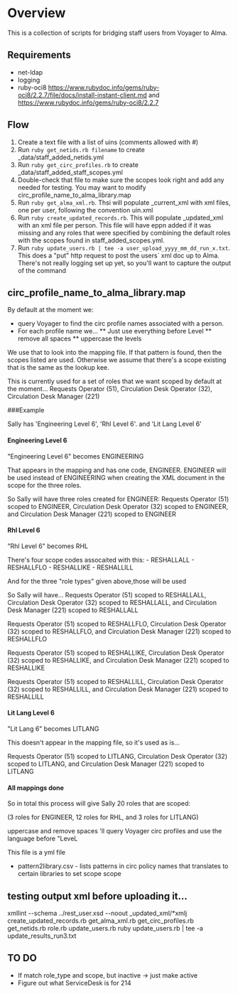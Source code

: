 # Overview

This is a collection of scripts for bridging staff users from Voyager to Alma.

## Requirements
  * net-ldap
  * logging
  * ruby-oci8 https://www.rubydoc.info/gems/ruby-oci8/2.2.7/file/docs/install-instant-client.md and https://www.rubydoc.info/gems/ruby-oci8/2.2.7

## Flow

  1. Create a text file with a list of uins (comments allowed with #)
  1. Run `ruby get_netids.rb filename` to create \_data/staff\_added\_netids.yml
  1. Run `ruby get_circ_profiles.rb` to create \_data/staff\_added\_staff\_scopes.yml
  1. Double-check that file to make sure the scopes look right and add any needed for testing. You may want to modify circ\_profile\_name\_to\_alma\_library.map
  1. Run `ruby get_alma_xml.rb`. Thsi will populate \_current\_xml with xml files, one per user, following the convention uin.xml
  1. Run `ruby create_updated_records.rb`. This will populate _updated_xml with an xml file per person. This file will have eppn added if it was missing and any roles that were specified by combining the default roles with the scopes found in staff\_added\_scopes.yml.
  1. Run `ruby update_users.rb | tee -a user_upload_yyyy_mm_dd_run_x.txt`. This does a "put" http request to post the users` xml doc up to Alma. There's not really logging set up yet, so you'll want to capture the output of the command
  
## circ\_profile\_name\_to\_alma\_library.map

By default at the moment we:
   * query Voyager to find the circ profile names associated with a person.
   * For each profile name we...
   ** Just use everything before Level
   ** remove all spaces
   ** uppercase the levels
   
We use that to look into the mapping file. If that pattern is found, then the scopes listed are used. Otherwise we assume that there's a scope existing that is the same as the lookup kee.

This is currently used for a set of roles that we want scoped by default at the moment...
Requests Operator (51), Circulation Desk Operator (32), Circulation Desk Manager (221)


###Example 

Sally has 'Engineering Level 6', 'Rhl Level 6'.  and 'Lit Lang Level 6'

#### Engineering Level 6
"Engineering Level 6" becomes ENGINEERING

That appears in the mapping and has one code, ENGINEER. ENGINEER will be used instead of ENGINEERING when creating the XML document in the scope for the three roles.

So Sally will have three roles created for ENGINEER: Requests Operator (51) scoped to ENGINEER,  Circulation Desk Operator (32) scoped to ENGINEER, and Circulation Desk Manager (221) scoped to ENGINEER

#### Rhl Level 6

"Rhl Level 6" becomes RHL

There's four scope codes assocaited with this: 
    - RESHALLALL
    - RESHALLFLO
    - RESHALLIKE
    - RESHALLILL

And for the three "role types" given above,those will be used

So Sally will have...
Requests Operator (51) scoped to RESHALLALL,  Circulation Desk Operator (32) scoped to RESHALLALL, and Circulation Desk Manager (221) scoped to RESHALLALL

Requests Operator (51) scoped to RESHALLFLO,  Circulation Desk Operator (32) scoped to RESHALLFLO, and Circulation Desk Manager (221) scoped to RESHALLFLO

Requests Operator (51) scoped to RESHALLIKE,  Circulation Desk Operator (32) scoped to RESHALLIKE, and Circulation Desk Manager (221) scoped to RESHALLIKE

Requests Operator (51) scoped to RESHALLILL,  Circulation Desk Operator (32) scoped to RESHALLILL, and Circulation Desk Manager (221) scoped to RESHALLILL


#### Lit Lang Level 6

"Lit Lang 6" becomes LITLANG

This doesn't appear in the mapping file, so it's used as is...

Requests Operator (51) scoped to LITLANG,  Circulation Desk Operator (32) scoped to LITLANG, and Circulation Desk Manager (221) scoped to LITLANG



#### All mappings done


So in total this process will give Sally 20 roles that are scoped:

(3 roles for ENGINEER, 12 roles for RHL, and 3 roles for LITLANG)



   
   
   
   uppercase and remove spaces 'll query Voyager circ profiles and use the language before "LeveL

This file is a yml file 

  
  * pattern2library.csv - lists patterns in circ policy names that translates to certain libraries to set scope scope 


## testing output xml before uploading it...



xmllint --schema ../rest_user.xsd --noout _updated_xml/*xmlj
create_updated_records.rb
get_alma_xml.rb
get_circ_profiles.rb
get_netids.rb
role.rb
update_users.rb
ruby update_users.rb | tee -a update_results_run3.txt


## TO DO

* If match role_type and scope, but inactive -> just make active
* Figure out what ServiceDesk is for 214
